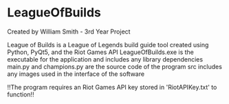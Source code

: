 # LeagueOfBuilds
Created by William Smith - 3rd Year Project

League of Builds is a League of Legends build guide tool created using Python, PyQt5, and the Riot Games API
LeagueOfBuilds.exe is the executable for the application and includes any library dependencies
main.py and champions.py are the source code of the program
src includes any images used in the interface of the software

!!The program requires an Riot Games API key stored in 'RiotAPIKey.txt' to function!!
